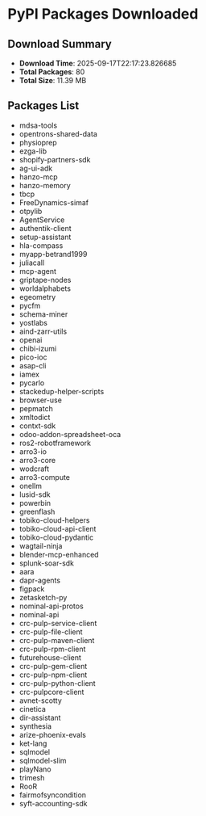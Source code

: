# PyPI Packages Downloaded

## Download Summary
- **Download Time**: 2025-09-17T22:17:23.826685
- **Total Packages**: 80
- **Total Size**: 11.39 MB

## Packages List
- mdsa-tools
- opentrons-shared-data
- physioprep
- ezga-lib
- shopify-partners-sdk
- ag-ui-adk
- hanzo-mcp
- hanzo-memory
- tbcp
- FreeDynamics-simaf
- otpylib
- AgentService
- authentik-client
- setup-assistant
- hla-compass
- myapp-betrand1999
- juliacall
- mcp-agent
- griptape-nodes
- worldalphabets
- egeometry
- pycfm
- schema-miner
- yostlabs
- aind-zarr-utils
- openai
- chibi-izumi
- pico-ioc
- asap-cli
- iamex
- pycarlo
- stackedup-helper-scripts
- browser-use
- pepmatch
- xmltodict
- contxt-sdk
- odoo-addon-spreadsheet-oca
- ros2-robotframework
- arro3-io
- arro3-core
- wodcraft
- arro3-compute
- onellm
- lusid-sdk
- powerbin
- greenflash
- tobiko-cloud-helpers
- tobiko-cloud-api-client
- tobiko-cloud-pydantic
- wagtail-ninja
- blender-mcp-enhanced
- splunk-soar-sdk
- aara
- dapr-agents
- figpack
- zetasketch-py
- nominal-api-protos
- nominal-api
- crc-pulp-service-client
- crc-pulp-file-client
- crc-pulp-maven-client
- crc-pulp-rpm-client
- futurehouse-client
- crc-pulp-gem-client
- crc-pulp-npm-client
- crc-pulp-python-client
- crc-pulpcore-client
- avnet-scotty
- cinetica
- dir-assistant
- synthesia
- arize-phoenix-evals
- ket-lang
- sqlmodel
- sqlmodel-slim
- playNano
- trimesh
- RooR
- fairmofsyncondition
- syft-accounting-sdk
